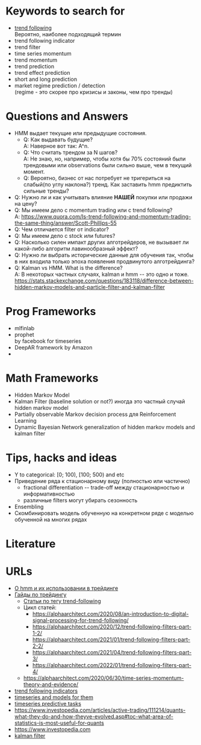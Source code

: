 # Keywords to search for

- [trend following](https://en.wikipedia.org/wiki/Trend_following>)  
  Вероятно, наиболее подходящий термин
- trend following indicator
- trend filter
- time series momentum
- trend momentum
- trend prediction
- trend effect prediction
- short and long prediction
- market regime prediction / detection  
  (regime - это скорее про кризисы и законы, чем про тренды)

# Questions and Answers

- HMM выдает текущие или предыдущие состояния. 
  - Q: Как выдавать будущие?  
    A: Наверное вот так: A^n.
  - Q: Что считать трендом за N шагов?  
    A: Не знаю, но, например, чтобы хотя бы 70% состояний были трендовыми или observations были сильно выше, чем в текущий момент.
  - Q: Вероятно, бизнес от нас потребует не тригериться на слабый(по углу наклона?) тренд. Как заставить hmm предиктить сильные тренды?
- Q: Нужно ли и как учитывать влияние **НАШЕЙ** покупки или продажи на цену?
- Q: Мы имеем дело с momentum trading или c trend following?  
  A: <https://www.quora.com/Is-trend-following-and-momentum-trading-the-same-thing/answer/Scott-Phillips-55>
- Q: Чем отличается filter от indicator?
- Q: Мы имеем дело с stock или futures?
- Q: Насколько силен импакт других алготрейдеров, не вызывает ли какой-либо алгоритм лавинообразный эффект? 
- Q: Нужно ли выбрать исторические данные для обучения так, чтобы в них входила только эпоха появления продвинутого алготрейдинга?
- Q: Kalman vs HMM. What is the difference?  
  A: В некоторых частных случаях, kalman и hmm -- это одно и тоже.  
     <https://stats.stackexchange.com/questions/183118/difference-between-hidden-markov-models-and-particle-filter-and-kalman-filter>

# Prog Frameworks

- mlfinlab
- prophet  
  by facebook for timeseries
- DeepAR
  framework by Amazon
- 

# Math Frameworks

- Hidden Markov Model
- Kalman Filter (baseline solution or not?)
  иногда это частный случай hidden markov model
- Partially observable Markov decision process
  для Reinforcement Learning
- Dynamic Bayesian Network
  generalization of hidden markov models and kalman filter

# Tips, hacks and ideas

- Y to categorical: [0; 100), [100; 500) and etc
- Приведение ряда к стационарному виду (полностью или частично)
    - fractional differentiation -- trade-off между стационарностью и информативностью
    - различные filters могут убирать сезонность
- Ensembling
- Скомбинировать модель обученную на конкретном ряде с моделью обученной на многих рядах


# Literature


# URLs

- [О hmm и их использовании в трейдинге](https://www.quantstart.com/articles/hidden-markov-models-an-introduction/)
- [Гайды по трейдингу](https://alphaarchitect.com)
  - [Статьи по тегу trend-following](https://alphaarchitect.com/category/architect-academic-insights/trend-following/)
  - Цикл статей:
    - <https://alphaarchitect.com/2020/08/an-introduction-to-digital-signal-processing-for-trend-following/>
    - <https://alphaarchitect.com/2020/12/trend-following-filters-part-1-2/>
    - <https://alphaarchitect.com/2021/01/trend-following-filters-part-2-2/>
    - <https://alphaarchitect.com/2021/04/trend-following-filters-part-3/>
    - <https://alphaarchitect.com/2022/01/trend-following-filters-part-4/>
  - <https://alphaarchitect.com/2020/06/30/time-series-momentum-theory-and-evidence/>
- [trend following indicators](https://finance.yahoo.com/news/complete-guide-trend-following-indicators-100425674.html)
- [timeseries and models for them](https://neptune.ai/blog/select-model-for-time-series-prediction-task)
- [timeseries predictive tasks](https://towardsdatascience.com/6-time-series-predictive-tasks-you-should-know-about-b899fb83b6bf)
- <https://www.investopedia.com/articles/active-trading/111214/quants-what-they-do-and-how-theyve-evolved.asp#toc-what-area-of-statistics-is-most-useful-for-quants>
- <https://www.investopedia.com> 
- [kalman filter](https://bookdown.org/rdpeng/timeseriesbook/general-kalman-filter.html)